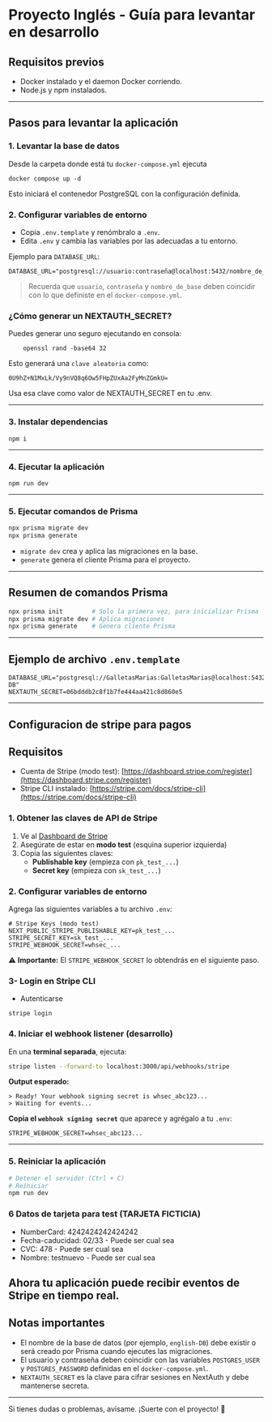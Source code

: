 
# Proyecto Inglés - Guía para levantar en desarrollo

## Requisitos previos

- Docker instalado y el daemon Docker corriendo.
- Node.js y npm instalados.

---

## Pasos para levantar la aplicación

### 1. Levantar la base de datos

Desde la carpeta donde está tu `docker-compose.yml` ejecuta

```
docker compose up -d
```

Esto iniciará el contenedor PostgreSQL con la configuración definida.



### 2. Configurar variables de entorno

* Copia `.env.template` y renómbralo a `.env`.
* Edita `.env` y cambia las variables por las adecuadas a tu entorno.

Ejemplo para `DATABASE_URL`:

```
DATABASE_URL="postgresql://usuario:contraseña@localhost:5432/nombre_de_basededatos"
```

> Recuerda que `usuario`, `contraseña` y `nombre_de_base` deben coincidir con lo que definiste en el `docker-compose.yml`.

### ¿Cómo generar un NEXTAUTH_SECRET?

Puedes generar uno seguro ejecutando en consola:
```
    openssl rand -base64 32
```

Esto generará una `clave aleatoria` como:
```
0U9hZ+N1MxLk/Vy9nVQ8q6Ow5FHpZUxAa2FyMnZGmkU=
```
Usa esa clave como valor de NEXTAUTH_SECRET en tu .env.

---

### 3. Instalar dependencias

```
npm i
```

---

### 4. Ejecutar la aplicación

```
npm run dev
```

---

### 5. Ejecutar comandos de Prisma

```bash
npx prisma migrate dev
npx prisma generate
```

* `migrate dev` crea y aplica las migraciones en la base.
* `generate` genera el cliente Prisma para el proyecto.

---

## Resumen de comandos Prisma

```bash
npx prisma init        # Solo la primera vez, para inicializar Prisma
npx prisma migrate dev # Aplica migraciones
npx prisma generate    # Genera cliente Prisma
```

---

## Ejemplo de archivo `.env.template`

```env
DATABASE_URL="postgresql://GalletasMarias:GalletasMarias@localhost:5432/english-DB"
NEXTAUTH_SECRET=06bdddb2c8f1b7fe444aa421c8d860e5
```

---

## Configuracion de stripe para pagos

## Requisitos
- Cuenta de Stripe (modo test): [https://dashboard.stripe.com/register](https://dashboard.stripe.com/register)
- Stripe CLI instalado: [https://stripe.com/docs/stripe-cli](https://stripe.com/docs/stripe-cli)

### 1. Obtener las claves de API de Stripe

1. Ve al [Dashboard de Stripe](https://dashboard.stripe.com/test/apikeys)
2. Asegúrate de estar en **modo test** (esquina superior izquierda)
3. Copia las siguientes claves:
   - **Publishable key** (empieza con `pk_test_...`)
   - **Secret key** (empieza con `sk_test_...`)


### 2. Configurar variables de entorno

Agrega las siguientes variables a tu archivo `.env`:

```env
# Stripe Keys (modo test)
NEXT_PUBLIC_STRIPE_PUBLISHABLE_KEY=pk_test_...
STRIPE_SECRET_KEY=sk_test_...
STRIPE_WEBHOOK_SECRET=whsec_...
```
 ⚠️ **Importante:** El `STRIPE_WEBHOOK_SECRET` lo obtendrás en el siguiente paso.

### 3- Login en Stripe CLI
- Autenticarse
```
stripe login
```

### 4. Iniciar el webhook listener (desarrollo)

En una **terminal separada**, ejecuta:

```bash
stripe listen --forward-to localhost:3000/api/webhooks/stripe
```

**Output esperado:**
```
> Ready! Your webhook signing secret is whsec_abc123...
> Waiting for events...
```

**Copia el `webhook signing secret`** que aparece y agrégalo a tu `.env`:

```env
STRIPE_WEBHOOK_SECRET=whsec_abc123...
```

---

### 5. Reiniciar la aplicación

```bash
# Detener el servidor (Ctrl + C)
# Reiniciar
npm run dev
```

### 6 Datos de tarjeta para test (TARJETA FICTICIA)
- NumberCard: 4242424242424242 
- Fecha-caducidad: 02/33 - Puede ser cual sea
- CVC: 478 - Puede ser cual sea
- Nombre: testnuevo - Puede ser cual sea

Ahora tu aplicación puede recibir eventos de Stripe en tiempo real.
---


## Notas importantes

* El nombre de la base de datos (por ejemplo, `english-DB`) debe existir o será creado por Prisma cuando ejecutes las migraciones.
* El usuario y contraseña deben coincidir con las variables `POSTGRES_USER` y `POSTGRES_PASSWORD` definidas en el `docker-compose.yml`.
* `NEXTAUTH_SECRET` es la clave para cifrar sesiones en NextAuth y debe mantenerse secreta.

---

Si tienes dudas o problemas, avísame. ¡Suerte con el proyecto! 🚀

```
